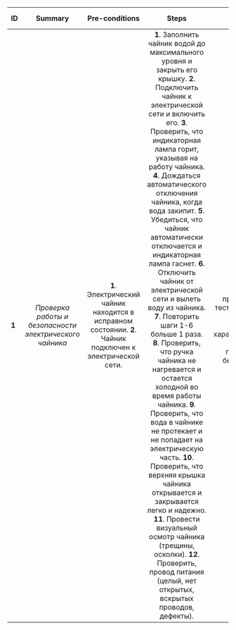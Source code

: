 ID | Summary | Pre-conditions | Steps | Expected results
:--|:-------:|:--------------:|:-----:|-----------------:
**1** | *Проверка работы и безопасности электрического чайника* | **1**. Электрический чайник находится в исправном состоянии. **2**. Чайник подключен к электрической сети. | **1**. Заполнить чайник водой до максимального уровня и закрыть его крышку. **2**. Подключить чайник к электрической сети и включить его. **3**. Проверить, что индикаторная лампа горит, указывая на работу чайника. **4**. Дождаться автоматического отключения чайника, когда вода закипит. **5**. Убедиться, что чайник автоматически отключается и индикаторная лампа гаснет. **6**. Отключить чайник от электрической сети и вылеть воду из чайника. **7**. Повторить шаги 1-6 больше 1 раза.  **8**. Проверить, что ручка чайника не нагревается и остается холодной во время работы чайника. **9**. Проверить, что вода в чайнике не протекает и не попадает на электрическую часть. **10**. Проверить, что верхняя крышка чайника открывается и закрывается легко и надежно. **11**. Провести визуальный осмотр чайника (трещины, осколки). **12**. Проверить, провод питания (целый, нет открытых, вскрытых проводов, дефекты). | Велосипед проходит все тесты успешно, все его функции и характеристики работают правильно и без проблем. 
